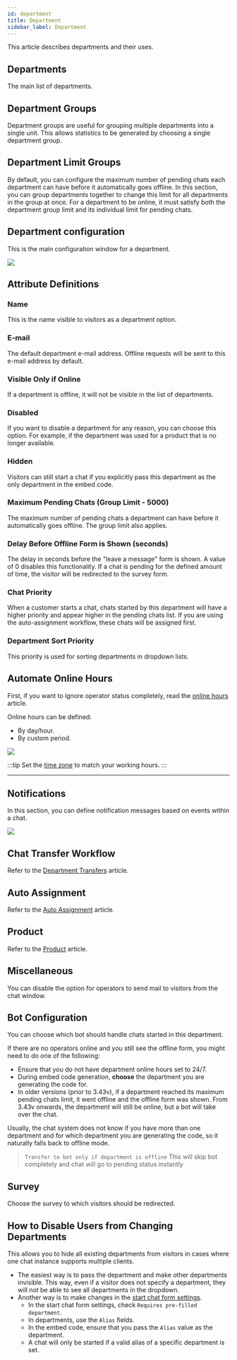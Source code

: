 ```yaml
---
id: department
title: Department
sidebar_label: Department
---
```


This article describes departments and their uses.

## Departments

The main list of departments.

## Department Groups

Department groups are useful for grouping multiple departments into a single unit. This allows statistics to be generated by choosing a single department group.

## Department Limit Groups

By default, you can configure the maximum number of pending chats each department can have before it automatically goes offline. In this section, you can group departments together to change this limit for all departments in the group at once. For a department to be online, it must satisfy both the department group limit and its individual limit for pending chats.

## Department configuration

This is the main configuration window for a department.

![](/img/department/department.jpg)

## Attribute Definitions

### Name

This is the name visible to visitors as a department option.

### E-mail

The default department e-mail address. Offline requests will be sent to this e-mail address by default.

### Visible Only if Online

If a department is offline, it will not be visible in the list of departments.

### Disabled

If you want to disable a department for any reason, you can choose this option. For example, if the department was used for a product that is no longer available.

### Hidden

Visitors can still start a chat if you explicitly pass this department as the only department in the embed code.

### Maximum Pending Chats (Group Limit - 5000)

The maximum number of pending chats a department can have before it automatically goes offline. The group limit also applies.

### Delay Before Offline Form is Shown (seconds)

The delay in seconds before the "leave a message" form is shown. A value of 0 disables this functionality. If a chat is pending for the defined amount of time, the visitor will be redirected to the survey form.

### Chat Priority

When a customer starts a chat, chats started by this department will have a higher priority and appear higher in the pending chats list. If you are using the auto-assignment workflow, these chats will be assigned first.

### Department Sort Priority

This priority is used for sorting departments in dropdown lists.

## Automate Online Hours

First, if you want to ignore operator status completely, read the [online hours](online-hours.md) article.

Online hours can be defined:
 * By day/hour.
 * By custom period.
 
![](/img/department/online-hours.jpg)

:::tip 
Set the [time zone](time-zone.md) to match your working hours.
:::

---

## Notifications

In this section, you can define notification messages based on events within a chat.

![](/img/department/notifications.jpg)

## Chat Transfer Workflow

Refer to the [Department Transfers](department-transfer.md) article.

## Auto Assignment

Refer to the [Auto Assignment](auto-assignment.mdx) article.

## Product

Refer to the [Product](department/product.md) article.

## Miscellaneous

You can disable the option for operators to send mail to visitors from the chat window.

## Bot Configuration

You can choose which bot should handle chats started in this department.

If there are no operators online and you still see the offline form, you might need to do one of the following:

 * Ensure that you do not have department online hours set to 24/7.
 * During embed code generation, **choose** the department you are generating the code for.
 * In older versions (prior to 3.43v), if a department reached its maximum pending chats limit, it went offline and the offline form was shown. From 3.43v onwards, the department will still be online, but a bot will take over the chat.

Usually, the chat system does not know if you have more than one department and for which department you are generating the code, so it naturally falls back to offline mode.

 > `Transfer to bot only if department is offline` This will skip bot completely and chat will go to pending status instantly


## Survey

Choose the survey to which visitors should be redirected.

## How to Disable Users from Changing Departments

This allows you to hide all existing departments from visitors in cases where one chat instance supports multiple clients.

 * The easiest way is to pass the department and make other departments invisible. This way, even if a visitor does not specify a department, they will not be able to see all departments in the dropdown.
 * Another way is to make changes in the [start chat form settings](../chat/start-chat-form-settings.md#department-settings).
   * In the start chat form settings, check `Requires pre-filled department`.
   * In departments, use the `Alias` fields.
   * In the embed code, ensure that you pass the `Alias` value as the department.
   * A chat will only be started if a valid alias of a specific department is set.

